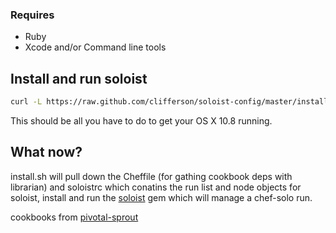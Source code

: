 
### Requires 
 * Ruby
 * Xcode and/or Command line tools

## Install and run soloist 

```bash
curl -L https://raw.github.com/clifferson/soloist-config/master/install.sh | sh
```

This should be all you have to do to get your OS X 10.8 running.

## What now?
install.sh will pull down the Cheffile (for gathing cookbook deps with librarian) and soloistrc which conatins the run list and node objects for soloist,
install and run the [soloist](https://github.com/mkocher/soloist) gem which will manage a chef-solo run.

cookbooks from [pivotal-sprout](https://github.com/pivotal-sprout/sprout)

